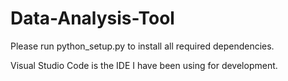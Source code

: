 # Data-Analysis-Tool

Please run python_setup.py to install all required dependencies.

Visual Studio Code is the IDE I have been using for development.
